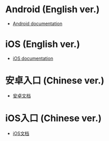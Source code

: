 # Android (English ver.)
- [Android documentation](https://github.com/Kiri-Innovation/KIRI-CameraKit/blob/main/README_Android_English.md)
# iOS (English ver.)
- [iOS documentation](https://github.com/Kiri-Innovation/KIRI-CameraKit/blob/main/README_iOS_Engish.md)

# 安卓入口 (Chinese ver.)
- [安卓文档](https://github.com/Kiri-Innovation/KIRI-CameraKit/blob/main/README_Android_Chinese.md)
# iOS入口 (Chinese ver.)
- [iOS文档](https://github.com/Kiri-Innovation/KIRI-CameraKit/blob/main/README_iOS_Chinese.md)
